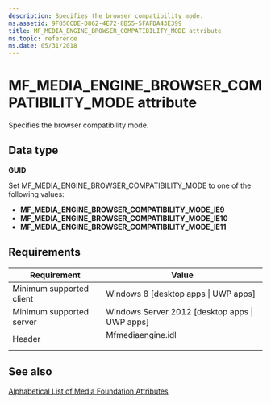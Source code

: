 ```yaml
---
description: Specifies the browser compatibility mode.
ms.assetid: 9F850CDE-D862-4E72-8B55-5FAFDA43E399
title: MF_MEDIA_ENGINE_BROWSER_COMPATIBILITY_MODE attribute
ms.topic: reference
ms.date: 05/31/2018
---
```


# MF\_MEDIA\_ENGINE\_BROWSER\_COMPATIBILITY\_MODE attribute

Specifies the browser compatibility mode.

## Data type

**GUID**

Set MF\_MEDIA\_ENGINE\_BROWSER\_COMPATIBILITY\_MODE to one of the following values:

-   **MF\_MEDIA\_ENGINE\_BROWSER\_COMPATIBILITY\_MODE\_IE9**
-   **MF\_MEDIA\_ENGINE\_BROWSER\_COMPATIBILITY\_MODE\_IE10**
-   **MF\_MEDIA\_ENGINE\_BROWSER\_COMPATIBILITY\_MODE\_IE11**

## Requirements



| Requirement | Value |
|-------------------------------------|----------------------------------------------------------------------------------------------|
| Minimum supported client<br/> | Windows 8 \[desktop apps \| UWP apps\]<br/>                                            |
| Minimum supported server<br/> | Windows Server 2012 \[desktop apps \| UWP apps\]<br/>                                  |
| Header<br/>                   | <dl> <dt>Mfmediaengine.idl</dt> </dl> |



## See also

<dl> <dt>

[Alphabetical List of Media Foundation Attributes](alphabetical-list-of-media-foundation-attributes.md)
</dt> </dl>

 

 




